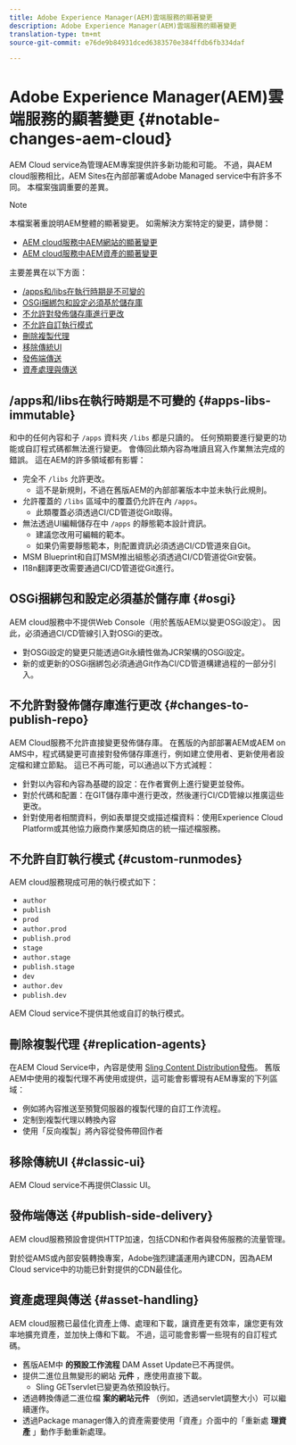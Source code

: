 ```yaml
---
title: Adobe Experience Manager(AEM)雲端服務的顯著變更
description: Adobe Experience Manager(AEM)雲端服務的顯著變更
translation-type: tm+mt
source-git-commit: e76de9b84931dced6383570e384ffdb6fb334daf

---
```



# Adobe Experience Manager(AEM)雲端服務的顯著變更 {#notable-changes-aem-cloud}

AEM Cloud service為管理AEM專案提供許多新功能和可能。 不過，與AEM cloud服務相比，AEM Sites在內部部署或Adobe Managed service中有許多不同。 本檔案強調重要的差異。

>[!NOTE]
>本檔案著重說明AEM整體的顯著變更。 如需解決方案特定的變更，請參閱：
>
>* [AEM cloud服務中AEM網站的顯著變更](/help/sites-cloud/sites-cloud-changes.md)
>* [AEM cloud服務中AEM資產的顯著變更](/help/assets/assets-cloud-changes.md)


主要差異在以下方面：

* [/apps和/libs在執行時期是不可變的](#apps-libs-immutable)
* [OSGi捆綁包和設定必須基於儲存庫](#osgi)
* [不允許對發佈儲存庫進行更改](#changes-to-publish-repo)
* [不允許自訂執行模式](#custom-runmodes)
* [刪除複製代理](#replication-agents)
* [移除傳統UI](#classic-ui)
* [發佈端傳送](#publish-side-delivery)
* [資產處理與傳送](#asset-handling)

## /apps和/libs在執行時期是不可變的 {#apps-libs-immutable}

和中的任何內容和子 `/apps` 資料夾 `/libs` 都是只讀的。 任何預期要進行變更的功能或自訂程式碼都無法進行變更。 會傳回此類內容為唯讀且寫入作業無法完成的錯誤。 這在AEM的許多領域都有影響：

* 完全不 `/libs` 允許更改。
   * 這不是新規則，不過在舊版AEM的內部部署版本中並未執行此規則。
* 允許覆蓋的 `/libs` 區域中的覆蓋仍允許在內 `/apps`。
   * 此類覆蓋必須透過CI/CD管道從Git取得。
* 無法透過UI編輯儲存在中 `/apps` 的靜態範本設計資訊。
   * 建議您改用可編輯的範本。
   * 如果仍需要靜態範本，則配置資訊必須透過CI/CD管道來自Git。
* MSM Blueprint和自訂MSM推出組態必須透過CI/CD管道從Git安裝。
* I18n翻譯更改需要通過CI/CD管道從Git進行。

## OSGi捆綁包和設定必須基於儲存庫 {#osgi}

AEM cloud服務中不提供Web Console（用於舊版AEM以變更OSGi設定）。 因此，必須通過CI/CD管線引入對OSGi的更改。

* 對OSGi設定的變更只能透過Git永續性做為JCR架構的OSGi設定。
* 新的或更新的OSGi捆綁包必須通過Git作為CI/CD管道構建過程的一部分引入。

## 不允許對發佈儲存庫進行更改 {#changes-to-publish-repo}

AEM Cloud服務不允許直接變更發佈儲存庫。 在舊版的內部部署AEM或AEM on AMS中，程式碼變更可直接對發佈儲存庫進行，例如建立使用者、更新使用者設定檔和建立節點。 這已不再可能，可以通過以下方式減輕：

* 針對以內容和內容為基礎的設定：在作者實例上進行變更並發佈。
* 對於代碼和配置：在GIT儲存庫中進行更改，然後運行CI/CD管線以推廣這些更改。
* 針對使用者相關資料，例如表單提交或描述檔資料：使用Experience Cloud Platform或其他協力廠商作業感知商店的統一描述檔服務。

## 不允許自訂執行模式 {#custom-runmodes}

AEM cloud服務現成可用的執行模式如下：

* `author`
* `publish`
* `prod`
* `author.prod`
* `publish.prod`
* `stage`
* `author.stage`
* `publish.stage`
* `dev`
* `author.dev`
* `publish.dev`

AEM Cloud service不提供其他或自訂的執行模式。

## 刪除複製代理 {#replication-agents}

在AEM Cloud Service中，內容是使用 [Sling Content Distribution發佈](https://sling.apache.org/documentation/bundles/content-distribution.html)。 舊版AEM中使用的複製代理不再使用或提供，這可能會影響現有AEM專案的下列區域：

* 例如將內容推送至預覽伺服器的複製代理的自訂工作流程。
* 定制到複製代理以轉換內容
* 使用「反向複製」將內容從發佈帶回作者

## 移除傳統UI {#classic-ui}

AEM Cloud service不再提供Classic UI。

## 發佈端傳送 {#publish-side-delivery}

AEM cloud服務預設會提供HTTP加速，包括CDN和作者與發佈服務的流量管理。

對於從AMS或內部安裝轉換專案，Adobe強烈建議運用內建CDN，因為AEM Cloud service中的功能已針對提供的CDN最佳化。

## 資產處理與傳送 {#asset-handling}

AEM cloud服務已最佳化資產上傳、處理和下載，讓資產更有效率，讓您更有效率地擴充資產，並加快上傳和下載。 不過，這可能會影響一些現有的自訂程式碼。

* 舊版AEM中 **的預設工作流程** DAM Asset Update已不再提供。
* 提供二進位且無變形的網站 **元件** ，應使用直接下載。
   * Sling GETservlet已變更為依預設執行。
* 透過轉換傳遞二進位檔 **案的網站元件** （例如，透過servlet調整大小）可以繼續運作。
* 透過Package manager傳入的資產需要使用「資產」介面中的「重新處 **理資產** 」動作手動重新處理。
